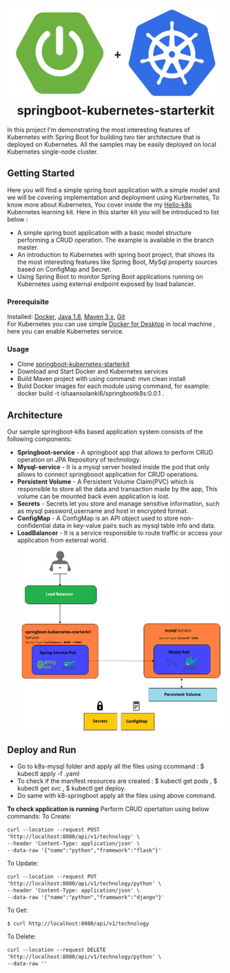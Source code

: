 <h1 align="center">
  <br>
  <a><img src="images/springbootpluskubernetes.png" width="500" height="220" a>
  <br>
  springboot-kubernetes-starterkit
  <br>
</h1>
In this project I'm demonstrating the most interesting features of Kubernetes with Spring Boot for building two tier architecture that is deployed on Kubernetes. All the samples may be easily deployed on local Kubernetes single-node cluster.
  
## Getting Started  
Here you will find a simple spring boot application with a simple model and we will be covering implementation and deployment using Kurbernetes, To know more about Kubernetes, You cover inside the my [Hello-k8s](https://github.com/exceptionalcode/hello-k8s) Kubernetes learning kit.
Here in this starter kit you will be introduced to list below :
* A simple spring boot application with a basic model structure performing a CRUD operation. The example is available in the branch master.
* An introduction to Kubernetes with spring boot project, that shows its the most interesting features like Spring Boot, MySql property sources based on ConfigMap and Secret. 
* Using Spring Boot to monitor Spring Boot applications running on Kubernetes using external endpoint exposed by load balancer. 

### Prerequisite
Installed: [Docker](https://www.docker.com/), [Java 1.8](https://www.oracle.com/technetwork/java/javase/overview/index.html), [Maven 3.x](https://maven.apache.org/install.html), [Git](https://www.digitalocean.com/community/tutorials/how-to-contribute-to-open-source-getting-started-with-git)\
For Kubernetes you can use simple [Docker for Desktop](https://www.docker.com/products/docker-desktop) in local machine , here you can enable Kubernetes service.

### Usage
* Clone [springboot-kubernetes-starterkit](https://github.com/exceptionalcode/springboot-kubernetes-starterkit.git)
* Download and Start Docker and Kubernetes services
* Build Maven project with using command: mvn clean install
* Build Docker images for each module using command, for example: docker build -t ishaansolanki6/springbootk8s:0.0.1 .
  
## Architecture
Our sample springboot-k8s based application system  consists of the following components:

* **Springboot-service** - A springboot app that allows to perform CRUD operation on JPA Repository of technology.
* **Mysql-service** - It is a mysql server hosted inside the pod that only allows to connect springbooot application for CRUD operations.
* **Persistent Volume** - A Persistent Volume Claim(PVC) which is responsible to store all the data and transaction made by the app, This volume can be mounted back even application is lost.
* **Secrets** - Secrets let you store and manage sensitive information, such as mysql password,username and host in encrypted format.
* **ConfigMap** - A ConfigMap is an API object used to store non-confidential data in key-value pairs such as mysql table info and data.
* **LoadBalancer** - It is a service responsible to route traffic or access your application from external world.
 <a><img src="images/spring-kubernetes-mysql-architecture.png"></a>
 
 ## Deploy and Run
 
 * Go to k8s-mysql folder and apply all the files using ccommand : $ kubectl apply -f <filename>.yaml
 * To check if the manifest resources are created : $ kubectl get pods , $ kubectl get svc , $ kubectl get deploy.
 * Do same with k8-springboot apply all the files using above command.
 
 **To check application is running**
 Perform CRUD opertation using below commands:
 To Create:
 ```
 curl --location --request POST 'http://localhost:8080/api/v1/technology' \
--header 'Content-Type: application/json' \
--data-raw '{"name":"python","framework":"flask"}'
 ```
 To Update:
 ```
 curl --location --request PUT 'http://localhost:8080/api/v1/technology/python' \
--header 'Content-Type: application/json' \
--data-raw '{"name":"python","framework":"django"}'
 ```
 To Get:
 ```
 $ curl http://localhost:8080/api/v1/technology
 ```
 To Delete:
 ```
 curl --location --request DELETE 'http://localhost:8080/api/v1/technology/python' \
--data-raw ''
 ```
